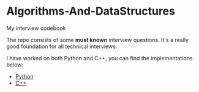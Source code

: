 # Algorithms-And-DataStructures
My interview codebook

The repo consists of some <strong>must known</strong> interview questions.
It's a really good foundation for all technical interviews.

I have worked on both Python and C++, you can find the implementations below:
* [Python](https://github.com/evangelosc/Algorithms-And-DataStructures/tree/master/Python)
* [C++](https://github.com/evangelosc/Algorithms-And-DataStructures/tree/master/C%2B%2B)